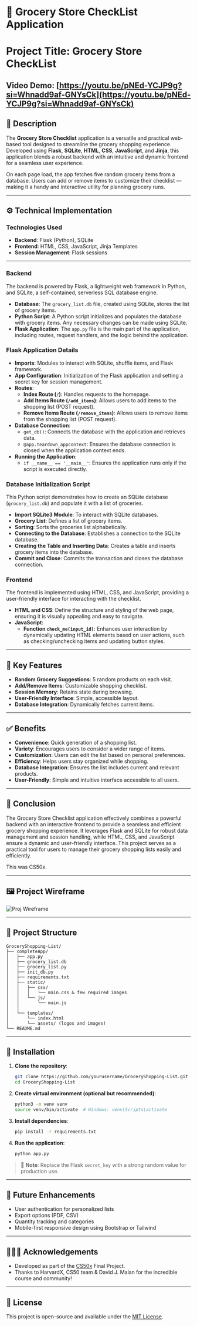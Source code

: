 # 🛒 Grocery Store CheckList Application

# Project Title: Grocery Store CheckList

## Video Demo: [https://youtu.be/pNEd-YCJP9g?si=Whnadd9af-GNYsCk](https://youtu.be/pNEd-YCJP9g?si=Whnadd9af-GNYsCk)

## 📝 Description
The **Grocery Store Checklist** application is a versatile and practical web-based tool designed to streamline the grocery shopping experience. Developed using **Flask**, **SQLite**, **HTML**, **CSS**, **JavaScript**, and **Jinja**, this application blends a robust backend with an intuitive and dynamic frontend for a seamless user experience.

On each page load, the app fetches five random grocery items from a database. Users can add or remove items to customize their checklist — making it a handy and interactive utility for planning grocery runs.

---

## ⚙️ Technical Implementation

### Technologies Used
- **Backend**: Flask (Python), SQLite
- **Frontend**: HTML, CSS, JavaScript, Jinja Templates
- **Session Management**: Flask sessions

---

### Backend
The backend is powered by Flask, a lightweight web framework in Python, and SQLite, a self-contained, serverless SQL database engine.

- **Database**: The `grocery_list.db` file, created using SQLite, stores the list of grocery items.
- **Python Script**: A Python script initializes and populates the database with grocery items. Any necessary changes can be made using SQLite.
- **Flask Application**: The `app.py` file is the main part of the application, including routes, request handlers, and the logic behind the application.

### Flask Application Details
- **Imports**: Modules to interact with SQLite, shuffle items, and Flask framework.
- **App Configuration**: Initialization of the Flask application and setting a secret key for session management.
- **Routes**:
  - **Index Route (`/`)**: Handles requests to the homepage.
  - **Add Items Route (`/add_items`)**: Allows users to add items to the shopping list (POST request).
  - **Remove Items Route (`/remove_items`)**: Allows users to remove items from the shopping list (POST request).
- **Database Connection**:
  - `get_db()`: Connects the database with the application and retrieves data.
  - `@app.teardown_appcontext`: Ensures the database connection is closed when the application context ends.
- **Running the Application**:
  - `if __name__ == '__main__'`: Ensures the application runs only if the script is executed directly.

### Database Initialization Script
This Python script demonstrates how to create an SQLite database (`grocery_list.db`) and populate it with a list of groceries.
- **Import SQLite3 Module**: To interact with SQLite databases.
- **Grocery List**: Defines a list of grocery items.
- **Sorting**: Sorts the groceries list alphabetically.
- **Connecting to the Database**: Establishes a connection to the SQLite database.
- **Creating the Table and Inserting Data**: Creates a table and inserts grocery items into the database.
- **Commit and Close**: Commits the transaction and closes the database connection.

### Frontend
The frontend is implemented using HTML, CSS, and JavaScript, providing a user-friendly interface for interacting with the checklist.

- **HTML and CSS**: Define the structure and styling of the web page, ensuring it is visually appealing and easy to navigate.
- **JavaScript**:
  - **Function `check_me(input_id)`**: Enhances user interaction by dynamically updating HTML elements based on user actions, such as checking/unchecking items and updating button styles.

---

## 🌟 Key Features

- **Random Grocery Suggestions**: 5 random products on each visit.
- **Add/Remove Items**: Customizable shopping checklist.
- **Session Memory**: Retains state during browsing.
- **User-Friendly Interface**: Simple, accessible layout.
- **Database Integration**: Dynamically fetches current items.

---

## ✅ Benefits

- **Convenience**: Quick generation of a shopping list.
- **Variety**: Encourages users to consider a wider range of items.
- **Customization**: Users can edit the list based on personal preferences.
- **Efficiency**: Helps users stay organized while shopping.
- **Database Integration**: Ensures the list includes current and relevant products.
- **User-Friendly**: Simple and intuitive interface accessible to all users.

---

## 💼 Conclusion
The Grocery Store Checklist application effectively combines a powerful backend with an interactive frontend to provide a seamless and efficient grocery shopping experience. It leverages Flask and SQLite for robust data management and session handling, while HTML, CSS, and JavaScript ensure a dynamic and user-friendly interface. This project serves as a practical tool for users to manage their grocery shopping lists easily and efficiently.

This was CS50x.

---

## 🖼️ Project Wireframe

![Proj Wireframe](https://blogger.googleusercontent.com/img/b/R29vZ2xl/AVvXsEjSfUyUTkzyuX4YDaYzacQaXdLiwRC5-sDDqYi3PI0f3IrNSBLGyay6jSuqhg13usZDV7No3dctGwUJJKc3SNVXAra-uGvXE5pUsQGav_H4Bb-Yxb2QhHesdeS0e81scf3tDOSET1whSg-Ac6o15RipWb8pvCHhDGH5lt3XIuOMTwUatUisjrmCxW-GtY4/s320/Screenshot%202024-07-05%20203643.png)

---

## 📁 Project Structure

```
GroceryShopping-List/
├── completeApp/
│   ├── app.py
│   ├── grocery_list.db
│   ├── grocery_list.py
│   ├── init_db.py
│   ├── requirements.txt
│   ├── static/
│   │   ├── css/
│   │   │   └── main.css & few required images
│   │   └── js/
│   │       └── main.js
│   │
│   └── templates/
│       └── index.html
│       └── assets/ (logos and images)
└── README.md
```

---

## 🧪 Installation

1. **Clone the repository**:
   ```bash
   git clone https://github.com/yourusername/GroceryShopping-List.git
   cd GroceryShopping-List
   ```

2. **Create virtual environment (optional but recommended)**:
   ```bash
   python3 -m venv venv
   source venv/bin/activate  # Windows: venv\Scripts\activate
   ```

3. **Install dependencies**:
   ```bash
   pip install -r requirements.txt
   ```

4. **Run the application**:
   ```bash
   python app.py
   ```

> 🔐 **Note**: Replace the Flask `secret_key` with a strong random value for production use.

---

## 🚀 Future Enhancements

- User authentication for personalized lists
- Export options (PDF, CSV)
- Quantity tracking and categories
- Mobile-first responsive design using Bootstrap or Tailwind

---

## 👨🏻‍💻 Acknowledgements

- Developed as part of the [CS50x](https://cs50.harvard.edu/x/) Final Project.
- Thanks to HarvardX, CS50 team & David J. Malan for the incredible course and community!

---

## 📝 License

This project is open-source and available under the [MIT License](LICENSE).
